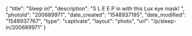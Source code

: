 {
    "title": "Sleep in!",
    "description": "S L E E P in with this Lux eye mask! ",
    "photoId": "200689971",
    "date_created": "1548937195",
    "date_modified": "1548937767",
    "type": "captivate",
    "layout": "photo",
    "url": "\/p\/sleep-in\/200689971"
}
